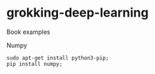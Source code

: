 # grokking-deep-learning

Book examples

Numpy
```
sudo apt-get install python3-pip;
pip install numpy;
```